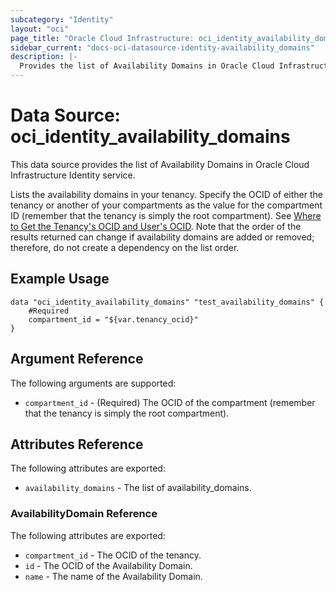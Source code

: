 ```yaml
---
subcategory: "Identity"
layout: "oci"
page_title: "Oracle Cloud Infrastructure: oci_identity_availability_domains"
sidebar_current: "docs-oci-datasource-identity-availability_domains"
description: |-
  Provides the list of Availability Domains in Oracle Cloud Infrastructure Identity service
---
```


# Data Source: oci_identity_availability_domains
This data source provides the list of Availability Domains in Oracle Cloud Infrastructure Identity service.

Lists the availability domains in your tenancy. Specify the OCID of either the tenancy or another
of your compartments as the value for the compartment ID (remember that the tenancy is simply the root compartment).
See [Where to Get the Tenancy's OCID and User's OCID](https://docs.cloud.oracle.com/iaas/Content/API/Concepts/apisigningkey.htm#five).
Note that the order of the results returned can change if availability domains are added or removed; therefore, do not
create a dependency on the list order.


## Example Usage

```hcl
data "oci_identity_availability_domains" "test_availability_domains" {
	#Required
	compartment_id = "${var.tenancy_ocid}"
}
```

## Argument Reference

The following arguments are supported:

* `compartment_id` - (Required) The OCID of the compartment (remember that the tenancy is simply the root compartment). 


## Attributes Reference

The following attributes are exported:

* `availability_domains` - The list of availability_domains.

### AvailabilityDomain Reference

The following attributes are exported:

* `compartment_id` - The OCID of the tenancy.
* `id` - The OCID of the Availability Domain.
* `name` - The name of the Availability Domain.


